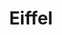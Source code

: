 ---
codehost: https://github.com/https://github.com/EiffelSoftware/eiffelstudio
facebook: https://facebook.com/pages/Eiffel-Programming-Language/235981463124887
googleplus: https://plus.google.com/117564431713099800122/posts
logohandle: eiffel
sort: eiffel
title: Eiffel
twitter: https://x.com/Eiffel_Language
website: https://www.eiffel.org/
wikipedia: https://en.wikipedia.org/wiki/Eiffel_(programming_language)
youtube: http://youtube.com/user/EiffelLanguage
---